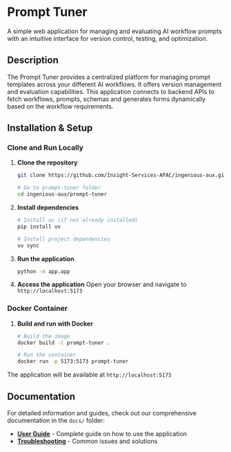 # Prompt Tuner

A simple web application for managing and evaluating AI workflow prompts with an intuitive interface for version control, testing, and optimization.

## Description

The Prompt Tuner provides a centralized platform for managing prompt templates across your different AI workflows. It offers version management and evaluation capabilities. This application connects to backend APIs to fetch workflows, prompts, schemas and generates forms dynamically based on the workflow requirements.

## Installation & Setup

### Clone and Run Locally

1. **Clone the repository**
   ```bash
   git clone https://github.com/Insight-Services-APAC/ingenious-aux.git

   # Go to prompt-tuner folder
   cd ingenious-aux/prompt-tuner
   ```

2. **Install dependencies**
   ```bash
   # Install uv (if not already installed)
   pip install uv
   
   # Install project dependencies
   uv sync
   ```

3. **Run the application**
   ```bash
   python -m app.app
   ```

4. **Access the application**
   Open your browser and navigate to `http://localhost:5173`

### Docker Container

1. **Build and run with Docker**
   ```bash
   # Build the image
   docker build -t prompt-tuner .
   
   # Run the container
   docker run -p 5173:5173 prompt-tuner
   ```

The application will be available at `http://localhost:5173`

## Documentation

For detailed information and guides, check out our comprehensive documentation in the `docs/` folder:

- **[User Guide](docs/user-guide.md)** - Complete guide on how to use the application
- **[Troubleshooting](docs/troubleshooting.md)** - Common issues and solutions
